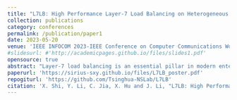```yaml
---
title: "L7LB: High Performance Layer-7 Load Balancing on Heterogeneous Programmable Platforms"
collection: publications
category: conferences
permalink: /publication/paper1
date: 2023-05-20
venue: 'IEEE INFOCOM 2023-IEEE Conference on Computer Communications Workshops (INFOCOM WKSHPS)'
#slidesurl: #'http://academicpages.github.io/files/slides1.pdf'
opensource: true
abstract: "Layer-7 load balancing is an essential pillar in modern enterprise infrastructure. It is inefficient to scale software layer-7 load balancing which requires hundreds of servers to meet the large-scale service requirements of 1 Tbps throughput and 1M concurrent requests. This paper presents L7LB with a novel fast path and slow path co-design architecture running on a heterogeneous programmable server-switch. L7LB is efficient by offloading most packets' forwarding onto the Tbps bandwidth switch chip, with few CPU cores processing application connections. The preliminary prototype demonstrates the layer-7 load balancing functionality and shows that L7LB can meet the large-scale service requirements."
paperurl: 'https://sirius-sxy.github.io/files/L7LB_poster.pdf'
repogiturl: 'https://github.com/Tsinghua-NSLab/L7LB'
citation: 'X. Shi, Y. Li, C. Jia, X. Hu and J. Li, "L7LB: High Performance Layer-7 Load Balancing on Heterogeneous Programmable Platforms," IEEE INFOCOM 2023 - IEEE Conference on Computer Communications Workshops (INFOCOM WKSHPS), Hoboken, NJ, USA, 2023, pp. 1-2, doi: 10.1109/INFOCOMWKSHPS57453.2023.10225882.'
---
```



